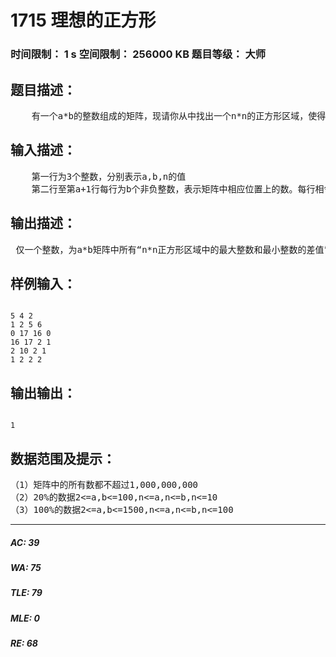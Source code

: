# 1715 理想的正方形   
### 时间限制： 1 s     空间限制： 256000 KB     题目等级： 大师  
## 题目描述：  

<pre>
    有一个a*b的整数组成的矩阵，现请你从中找出一个n*n的正方形区域，使得该区域所有数中的最大值和最小值的差最小。
</pre>
  
  
## 输入描述：  

<pre>
    第一行为3个整数，分别表示a,b,n的值
    第二行至第a+1行每行为b个非负整数，表示矩阵中相应位置上的数。每行相邻两数之间用一空格分隔。
</pre>
  
  
## 输出描述：  

<pre>
 仅一个整数，为a*b矩阵中所有“n*n正方形区域中的最大整数和最小整数的差值”的最小值。
</pre>
  
  
## 样例输入：  

<pre><code>
5 4 2
1 2 5 6
0 17 16 0
16 17 2 1
2 10 2 1
1 2 2 2
</code></pre>
  
  
## 输出输出：  

<pre><code>
1
</code></pre>
  
  
## 数据范围及提示：  

<pre>
（1）矩阵中的所有数都不超过1,000,000,000
（2）20%的数据2<=a,b<=100,n<=a,n<=b,n<=10
（3）100%的数据2<=a,b<=1500,n<=a,n<=b,n<=100
</pre>
  
  
***  

##### AC: 39  
##### WA: 75  
##### TLE: 79  
##### MLE: 0  
##### RE: 68  
